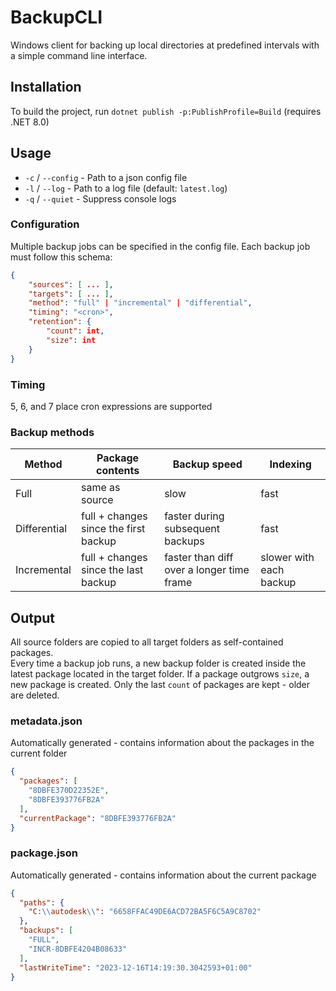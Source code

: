 # BackupCLI
Windows client for backing up local directories at predefined intervals with a simple command line interface.

## Installation
To build the project, run `dotnet publish -p:PublishProfile=Build` (requires .NET 8.0)

## Usage
- `-c` / `--config` - Path to a json config file
- `-l` / `--log` - Path to a log file (default: `latest.log`)
- `-q` / `--quiet` - Suppress console logs

### Configuration
Multiple backup jobs can be specified in the config file.
Each backup job must follow this schema:
```json
{
    "sources": [ ... ],
    "targets": [ ... ],
    "method": "full" | "incremental" | "differential",
    "timing": "<cron>",
    "retention": {
        "count": int,
        "size": int
    }
}
```
### Timing
5, 6, and 7 place cron expressions are supported

### Backup methods
| Method | Package contents | Backup speed | Indexing |
|-|-|-|-|
| Full | same as source | slow | fast |
| Differential | full + changes since the first backup | faster during subsequent backups | fast |
| Incremental | full + changes since the last backup | faster than diff over a longer time frame | slower with each backup |

## Output
All source folders are copied to all target folders as self-contained packages.\
Every time a backup job runs, a new backup folder is created inside the latest package located in the target folder.
If a package outgrows `size`, a new package is created. Only the last `count` of packages are kept - older are deleted.

### metadata.json
Automatically generated - contains information about the packages in the current folder
```json
{
  "packages": [
    "8DBFE370D22352E",
    "8DBFE393776FB2A"
  ],
  "currentPackage": "8DBFE393776FB2A"
}
```

### package.json
Automatically generated - contains information about the current package
```json
{
  "paths": {
    "C:\\autodesk\\": "6658FFAC49DE6ACD72BA5F6C5A9C8702"
  },
  "backups": [
    "FULL",
    "INCR-8DBFE4204B08633"
  ],
  "lastWriteTime": "2023-12-16T14:19:30.3042593+01:00"
}
```
